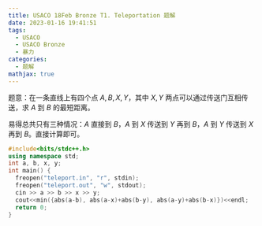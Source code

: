 ```yaml
---
title: USACO 18Feb Bronze T1. Teleportation 题解
date: 2023-01-16 19:41:51
tags:
  - USACO
  - USACO Bronze
  - 暴力
categories:
  - 题解
mathjax: true
---
```


题意：在一条直线上有四个点 $A, B, X, Y$，其中 $X, Y$ 两点可以通过传送门互相传送，求 $A$ 到 $B$ 的最短距离。

易得总共只有三种情况：$A$ 直接到 $B$，$A$ 到 $X$ 传送到 $Y$ 再到 $B$，$A$ 到 $Y$ 传送到 $X$ 再到 $B$。直接计算即可。

```c++
#include<bits/stdc++.h>
using namespace std;
int a, b, x, y;
int main() {
  freopen("teleport.in", "r", stdin);
  freopen("teleport.out", "w", stdout);
  cin >> a >> b >> x >> y;
  cout<<min({abs(a-b), abs(a-x)+abs(b-y), abs(a-y)+abs(b-x)})<<endl;
  return 0;
}
```
